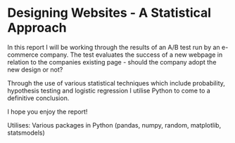 # Designing Websites - A Statistical Approach
In this report I will be working through the results of an A/B test run by an e-commerce company. The test evaluates the success of a new webpage in relation to the companies existing page - should the company adopt the new design or not?

Through the use of various statistical techniques which include probability, hypothesis testing and logistic regression I utilise Python to come to a definitive conclusion.

I hope you enjoy the report!

Utilises: Various packages in Python (pandas, numpy, random, matplotlib, statsmodels)
